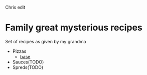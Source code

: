 Chris edit

# Family great mysterious recipes

Set of recipes as given by my grandma

- Pizzas
    - [base](pizzas/base.md)
- Sauces(TODO)
- Spreds(TODO)